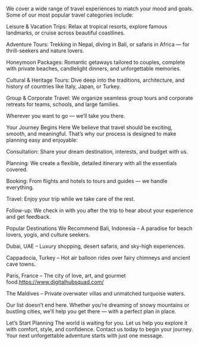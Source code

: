 We cover a wide range of travel experiences to match your mood and goals. Some of our most popular travel categories include:

Leisure & Vacation Trips: Relax at tropical resorts, explore famous landmarks, or cruise across beautiful coastlines.

Adventure Tours: Trekking in Nepal, diving in Bali, or safaris in Africa — for thrill-seekers and nature lovers.

Honeymoon Packages: Romantic getaways tailored to couples, complete with private beaches, candlelight dinners, and unforgettable memories.

Cultural & Heritage Tours: Dive deep into the traditions, architecture, and history of countries like Italy, Japan, or Turkey.

Group & Corporate Travel: We organize seamless group tours and corporate retreats for teams, schools, and large families.

Wherever you want to go — we’ll take you there.

Your Journey Begins Here
We believe that travel should be exciting, smooth, and meaningful. That’s why our process is designed to make planning easy and enjoyable:

Consultation: Share your dream destination, interests, and budget with us.

Planning: We create a flexible, detailed itinerary with all the essentials covered.

Booking: From flights and hotels to tours and guides — we handle everything.

Travel: Enjoy your trip while we take care of the rest.

Follow-up: We check in with you after the trip to hear about your experience and get feedback.

Popular Destinations We Recommend
Bali, Indonesia – A paradise for beach lovers, yogis, and culture seekers.

Dubai, UAE – Luxury shopping, desert safaris, and sky-high experiences.

Cappadocia, Turkey – Hot air balloon rides over fairy chimneys and ancient cave towns.

Paris, France – The city of love, art, and gourmet food.https://www.digitalhubsquad.com/

The Maldives – Private overwater villas and unmatched turquoise waters.

Our list doesn’t end here. Whether you’re dreaming of snowy mountains or bustling cities, we’ll help you get there — with a perfect plan in place.

Let’s Start Planning
The world is waiting for you. Let us help you explore it with comfort, style, and confidence. Contact us today to begin your journey. Your next unforgettable adventure starts with just one message.

